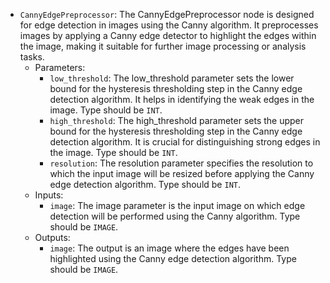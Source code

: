 - `CannyEdgePreprocessor`: The CannyEdgePreprocessor node is designed for edge detection in images using the Canny algorithm. It preprocesses images by applying a Canny edge detector to highlight the edges within the image, making it suitable for further image processing or analysis tasks.
    - Parameters:
        - `low_threshold`: The low_threshold parameter sets the lower bound for the hysteresis thresholding step in the Canny edge detection algorithm. It helps in identifying the weak edges in the image. Type should be `INT`.
        - `high_threshold`: The high_threshold parameter sets the upper bound for the hysteresis thresholding step in the Canny edge detection algorithm. It is crucial for distinguishing strong edges in the image. Type should be `INT`.
        - `resolution`: The resolution parameter specifies the resolution to which the input image will be resized before applying the Canny edge detection algorithm. Type should be `INT`.
    - Inputs:
        - `image`: The image parameter is the input image on which edge detection will be performed using the Canny algorithm. Type should be `IMAGE`.
    - Outputs:
        - `image`: The output is an image where the edges have been highlighted using the Canny edge detection algorithm. Type should be `IMAGE`.
